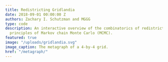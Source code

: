 ```yaml
---
title: Redistricting Gridlandia
date: 2018-09-01 00:00:00 Z
authors: Zachary I. Schutzman and MGGG
type: code
description: An interactive overview of the combinatorics of redistricting and the
  principles of Markov chain Monte Carlo (MCMC).
featured: true
image: "/uploads/gridlandia.svg"
image_caption: The metagraph of a 4-by-4 grid.
href: "/metagraph/"
---
```


